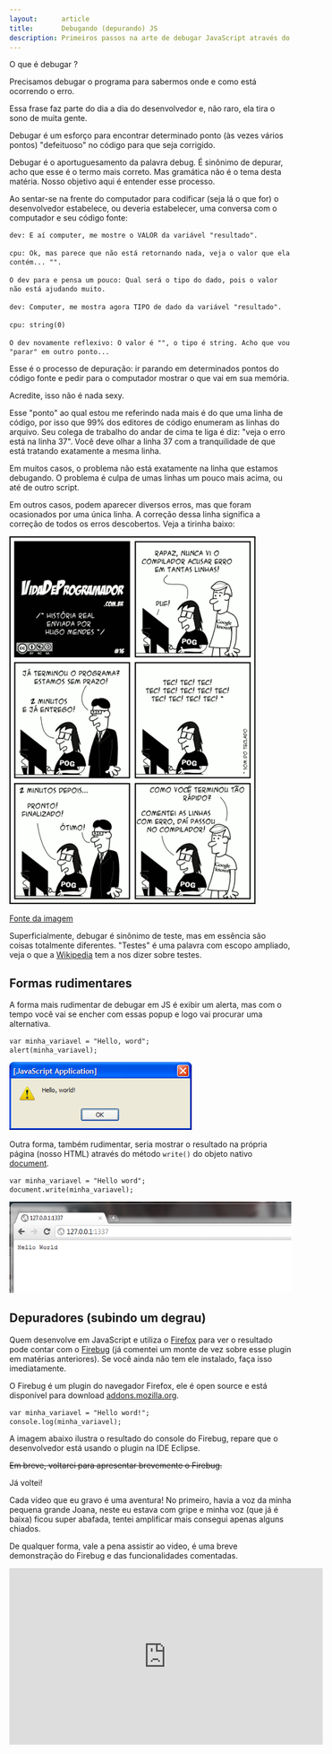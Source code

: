 ```yaml
---
layout:      article
title:       Debugando (depurando) JS
description: Primeiros passos na arte de debugar JavaScript através do FIREBUG, <br />debugar é um esforço para encontrar determinado ponto defeituoso <br />no código para que seja corrigido.
---
```


O que é debugar ?

Precisamos debugar o programa para sabermos onde e como está ocorrendo o erro. 

Essa frase faz parte do dia a dia do desenvolvedor e, não raro, ela tira o sono de muita gente.

Debugar é um esforço para encontrar determinado ponto (às vezes vários pontos) "defeituoso" no código para que seja
corrigido.

Debugar é o aportuguesamento da palavra debug. É sinônimo de depurar, acho que esse é o termo mais correto. Mas gramática
não é o tema desta matéria. Nosso objetivo aqui é entender esse processo.

Ao sentar-se na frente do computador para codificar (seja lá o que for) o desenvolvedor estabelece, ou deveria 
estabelecer, uma conversa com o computador e seu código fonte:

    dev: E aí computer, me mostre o VALOR da variável "resultado".

    cpu: Ok, mas parece que não está retornando nada, veja o valor que ela contém... "".

    O dev para e pensa um pouco: Qual será o tipo do dado, pois o valor não está ajudando muito.

    dev: Computer, me mostra agora TIPO de dado da variável "resultado".

    cpu: string(0)

    O dev novamente reflexivo: O valor é "", o tipo é string. Acho que vou "parar" em outro ponto...

Esse é o processo de depuração: ir parando em determinados pontos do código fonte e pedir para o computador mostrar o 
que vai em sua memória.

Acredite, isso não é nada sexy.

Esse "ponto" ao qual estou me referindo nada mais é do que uma linha de código, por isso que 99% dos editores de código
enumeram as linhas do arquivo. Seu colega de trabalho do andar de cima te liga é diz: "veja o erro está na linha 37". 
Você deve olhar a linha 37 com a tranquilidade de que está tratando exatamente a mesma linha.

Em muitos casos, o problema não está exatamente na linha que estamos debugando. O problema é culpa de umas linhas um 
pouco mais acima, ou até de outro script.

Em outros casos, podem aparecer diversos erros, mas que foram ocasionados por uma única linha. A correção dessa linha 
significa a correção de todos os erros descobertos. Veja a tirinha baixo:

![Tirinha satirizando o processo de debug](tirinha16-debugando.png "Tirinha satirizando o processo de debug")

[Fonte da imagem](http://vidadeprogramador.com.br/2011/08/19/erro-nao-documentado/ "link-externo")


Superficialmente, debugar é sinônimo de teste, mas em essência são coisas totalmente diferentes. "Testes" é uma palavra
com escopo ampliado, veja o que a [Wikipedia](http://pt.wikipedia.org/wiki/Teste_de_software "link-externo") tem a nos
dizer sobre testes.




Formas rudimentares
---

A forma mais rudimentar de debugar em JS é exibir um alerta, mas com o tempo você vai se encher com essas popup e logo vai 
procurar uma alternativa.

    var minha_variavel = "Hello, word";
    alert(minha_variavel);


![Forma rudimentar de debugar JavaScript](debug-alert.png "Forma rudimentar de debugar JavaScript")


Outra forma, também rudimentar, seria mostrar o resultado na própria página (nosso HTML) através do método `write()` do
objeto nativo [document](/javascript/refs/document/).

    var minha_variavel = "Hello word";
    document.write(minha_variavel);

![Outra forma rudimentar de debugar JavaScript](debug-write.png "Outra forma rudimentar de debugar JavaScript")




Depuradores (subindo um degrau)
---

Quem desenvolve em JavaScript e utiliza o [Firefox](https://www.mozilla.org/pt-BR/firefox/new/ "link-externo") para ver
o resultado pode contar com o [Firebug](https://getfirebug.com/ "link-externo") (já comentei um monte de vez sobre esse
plugin em matérias anteriores). Se você ainda não tem ele instalado, faça isso imediatamente.

O Firebug é um plugin do navegador Firefox, ele é open source e está disponível para download 
[addons.mozilla.org](https://addons.mozilla.org/pt-br/firefox/addon/firebug "link-externo").

    var minha_variavel = "Hello word!";
    console.log(minha_variavel);

A imagem abaixo ilustra o resultado do console do Firebug, repare que o desenvolvedor está usando o plugin na IDE Eclipse.

<del>Em breve, voltarei para apresentar brevemente o Firebug.</del>

Já voltei!

Cada vídeo que eu gravo é uma aventura! No primeiro, havia a voz da minha pequena grande Joana, neste eu estava com 
gripe e minha voz (que já é baixa) ficou super abafada, tentei amplificar mais consegui apenas alguns chiados.

De qualquer forma, vale a pena assistir ao video, é uma breve demonstração do Firebug e das funcionalidades comentadas.

<iframe width="560" height="315" src="http://www.youtube.com/embed/IP8xDTGkfjc" frameborder="0" allowfullscreen></iframe>